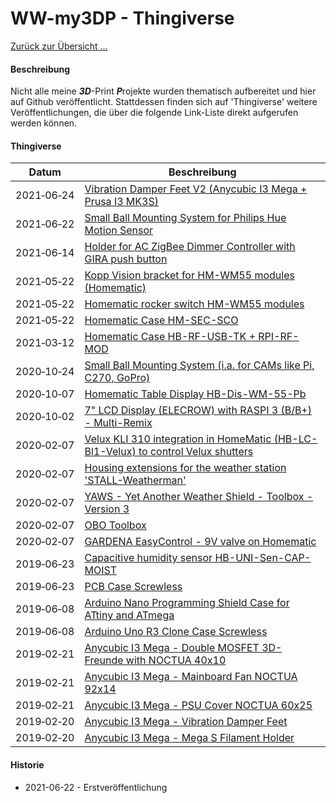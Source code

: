 # WW-my3DP - Thingiverse

[Zurück zur Übersicht ...](../README.md)

#### Beschreibung

Nicht alle meine <b>_3D_</b>-Print <b>_P_</b>rojekte wurden thematisch aufbereitet und hier auf Github veröffentlicht. Stattdessen finden sich auf 'Thingiverse' weitere Veröffentlichungen, die über die folgende Link-Liste direkt aufgerufen werden können.

#### Thingiverse

 | **Datum** | **Beschreibung** |
 | --- | --- |
 | 2021‑06‑24 | [Vibration Damper Feet V2 (Anycubic I3 Mega + Prusa I3 MK3S)](https://www.thingiverse.com/thing:4893231) |
 | 2021‑06‑22 | [Small Ball Mounting System for Philips Hue Motion Sensor](https://www.thingiverse.com/thing:4891655) |
 | 2021‑06‑14 | [Holder for AC ZigBee Dimmer Controller with GIRA push button](https://www.thingiverse.com/thing:4885663) |
 | 2021‑05‑22 | [Kopp Vision bracket for HM-WM55 modules (Homematic)](https://www.thingiverse.com/thing:4866383) |
 | 2021‑05‑22 | [Homematic rocker switch HM-WM55 modules](https://www.thingiverse.com/thing:4866261) |
 | 2021‑05‑22 | [Homematic Case HM-SEC-SCO](https://www.thingiverse.com/thing:4866144) |
 | 2021‑03‑12 | [Homematic Case HB-RF-USB-TK + RPI-RF-MOD](https://www.thingiverse.com/thing:4763356) |
 | 2020‑10‑24 | [Small Ball Mounting System (i.a. for CAMs like Pi, C270, GoPro)](https://www.thingiverse.com/thing:4632571) |
 | 2020‑10‑07 | [Homematic Table Display HB-Dis-WM-55-Pb](https://www.thingiverse.com/thing:4617250) |
 | 2020‑10‑02 | [7" LCD Display (ELECROW) with RASPI 3 (B/B+) - Multi-Remix](https://www.thingiverse.com/thing:4612776) |
 | 2020‑02‑07 | [Velux KLI 310 integration in HomeMatic (HB-LC-Bl1-Velux) to control Velux shutters](https://www.thingiverse.com/thing:4552342) |
 | 2020‑02‑07 | [Housing extensions for the weather station 'STALL-Weatherman'](https://www.thingiverse.com/thing:4523028) |
 | 2020‑02‑07 | [YAWS - Yet Another Weather Shield - Toolbox - Version 3](https://www.thingiverse.com/thing:4522512) |
 | 2020‑02‑07 | [OBO Toolbox](https://www.thingiverse.com/thing:4520450) |
 | 2020‑02‑07 | [GARDENA EasyControl - 9V valve on Homematic](https://www.thingiverse.com/thing:4148094) |
 | 2019‑06‑23 | [Capacitive humidity sensor HB-UNI-Sen-CAP-MOIST](https://www.thingiverse.com/thing:4147410) |
 | 2019‑06‑23 | [PCB Case Screwless](https://www.thingiverse.com/thing:3708610) |
 | 2019‑06‑08 | [Arduino Nano Programming Shield Case for ATtiny and ATmega](https://www.thingiverse.com/thing:3678573) |
 | 2019‑06‑08 | [Arduino Uno R3 Clone Case Screwless](https://www.thingiverse.com/thing:3678371) |
 | 2019‑02‑21 | [Anycubic I3 Mega - Double MOSFET 3D-Freunde with NOCTUA 40x10](https://www.thingiverse.com/thing:3441580) |
 | 2019‑02‑21 | [Anycubic I3 Mega - Mainboard Fan NOCTUA 92x14](https://www.thingiverse.com/thing:3441556) |
 | 2019‑02‑21 | [Anycubic I3 Mega - PSU Cover NOCTUA 60x25](https://www.thingiverse.com/thing:3441468) |
 | 2019‑02‑20 | [Anycubic I3 Mega - Vibration Damper Feet](https://www.thingiverse.com/thing:3440488) |
 | 2019‑02‑20 | [Anycubic I3 Mega - Mega S Filament Holder](https://www.thingiverse.com/thing:3440835) |




#### Historie
- 2021-06-22 - Erstveröffentlichung

